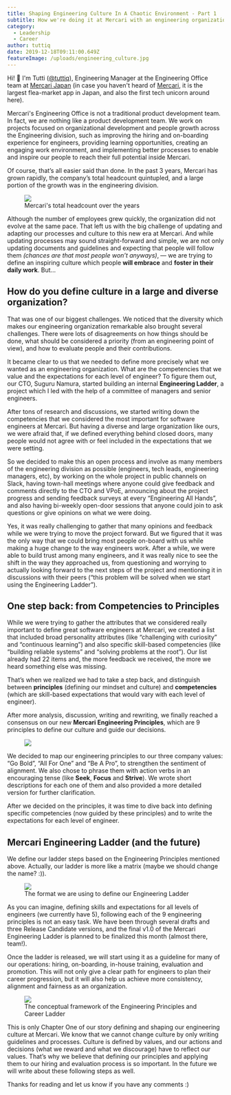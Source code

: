 ```yaml
---
title: Shaping Engineering Culture In A Chaotic Environment - Part 1
subtitle: How we're doing it at Mercari with an engineering organization of 300+ people
category:
  - Leadership
  - Career
author: tuttiq
date: 2019-12-18T09:11:00.649Z
featureImage: /uploads/engineering_culture.jpg
---
```

Hi! 👋 I'm Tutti ([@tuttiq](https://twitter.com/tuttiq)), Engineering Manager at the Engineering Office team at [Mercari Japan](https://about.mercari.com/en/) (in case you haven't heard of [Mercari](https://www.mercari.com/jp/), it is the largest flea-market app in Japan, and also the first tech unicorn around here).

Mercari's Engineering Office is not a traditional product development team. In fact, we are nothing like a product development team. We work on projects focused on organizational development and people growth across the Engineering division, such as improving the hiring and on-boarding experience for engineers, providing learning opportunities, creating an engaging work environment, and implementing better processes to enable and inspire our people to reach their full potential inside Mercari.

Of course, that’s all easier said than done. In the past 3 years, Mercari has grown rapidly, the company’s total headcount quintupled, and a large portion of the growth was in the engineering division.

<figure class="image">
  <img src="/uploads/mercari_headcount.png">
  <figcaption>Mercari's total headcount over the years</figcaption>
</figure>

Although the number of employees grew quickly, the organization did not evolve at the same pace. That left us with the big challenge of updating and adapting our processes and culture to this new era at Mercari. And while updating processes may sound straight-forward and simple, we are not only updating documents and guidelines and expecting that people will follow them *(chances are that most people won’t anyways)*‚ — we are trying to define an inspiring culture which people **will embrace** and **foster in their daily work**. But…

## How do you define culture in a large and diverse organization?

That was one of our biggest challenges. We noticed that the diversity which makes our engineering organization remarkable also brought several challenges. There were lots of disagreements on how things should be done, what should be considered a priority (from an engineering point of view), and how to evaluate people and their contributions.

It became clear to us that we needed to define more precisely what we wanted as an engineering organization. What are the competencies that we value and the expectations for each level of engineer? To figure them out, our CTO, Suguru Namura, started building an internal **Engineering Ladder**, a project which I led with the help of a committee of managers and senior engineers.

After tons of research and discussions, we started writing down the competencies that we considered the most important for software engineers at Mercari. But having a diverse and large organization like ours, we were afraid that, if we defined everything behind closed doors, many people would not agree with or feel included in the expectations that we were setting.

So we decided to make this an open process and involve as many members of the engineering division as possible (engineers, tech leads, engineering managers, etc), by working on the whole project in public channels on Slack, having town-hall meetings where anyone could give feedback and comments directly to the CTO and VPoE, announcing about the project progress and sending feedback surveys at every “Engineering All Hands”, and also having bi-weekly open-door sessions that anyone could join to ask questions or give opinions on what we were doing.

Yes, it was really challenging to gather that many opinions and feedback while we were trying to move the project forward. But we figured that it was the only way that we could bring most people on-board with us while making a huge change to the way engineers work. After a while, we were able to build trust among many engineers, and it was really nice to see the shift in the way they approached us, from questioning and worrying to actually looking forward to the next steps of the project and mentioning it in discussions with their peers (“this problem will be solved when we start using the Engineering Ladder”).

## One step back: from Competencies to Principles

While we were trying to gather the attributes that we considered really important to define great software engineers at Mercari, we created a list that included broad personality attributes (like “challenging with curiosity” and “continuous learning”) and also specific skill-based competencies (like “building reliable systems” and “solving problems at the root”). Our list already had 22 items and, the more feedback we received, the more we heard something else was missing.

That’s when we realized we had to take a step back, and distinguish between **principles** (defining our mindset and culture) and **competencies** (which are skill-based expectations that would vary with each level of engineer).

After more analysis, discussion, writing and rewriting, we finally reached a consensus on our new **Mercari Engineering Principles**, which are 9 principles to define our culture and guide our decisions.

<figure class="image">
  <img src="https://miro.medium.com/max/1034/0*rvWrP_Wmb6oYlnsM.png">
</figure>

We decided to map our engineering principles to our three company values: “Go Bold”, “All For One” and “Be A Pro”, to strengthen the sentiment of alignment. We also chose to phrase them with action verbs in an encouraging tense (like **Seek**, **Focus** and **Strive**). We wrote short descriptions for each one of them and also provided a more detailed version for further clarification.

After we decided on the principles, it was time to dive back into defining specific competencies (now guided by these principles) and to write the expectations for each level of engineer.

## Mercari Engineering Ladder (and the future)

We define our ladder steps based on the Engineering Principles mentioned above. Actually, our ladder is more like a matrix (maybe we should change the name? :)).

<figure class="image">
<img src="https://miro.medium.com/max/1200/0*Ppbvcns7yPSCVCNy.png">
<figcaption>The format we are using to define our Engineering Ladder</figcaption>
</figure>

As you can imagine, defining skills and expectations for all levels of engineers (we currently have 5), following each of the 9 engineering principles is not an easy task. We have been through several drafts and three Release Candidate versions, and the final v1.0 of the Mercari Engineering Ladder is planned to be finalized this month (almost there, team!).

Once the ladder is released, we will start using it as a guideline for many of our operations: hiring, on-boarding, in-house training, evaluation and promotion. This will not only give a clear path for engineers to plan their career progression, but it will also help us achieve more consistency, alignment and fairness as an organization.

<figure class="image">
  <img src="https://miro.medium.com/max/1200/0*jU50wX9ubH0J5zch.png">
  <figcaption>The conceptual framework of the Engineering Principles and Career Ladder</figcaption>
</figure>

This is only Chapter One of our story defining and shaping our engineering culture at Mercari. We know that we cannot change culture by only writing guidelines and processes. Culture is defined by values, and our actions and decisions (what we reward and what we discourage) have to reflect our values. That’s why we believe that defining our principles and applying them to our hiring and evaluation process is so important. In the future we will write about these following steps as well.

Thanks for reading and let us know if you have any comments :)